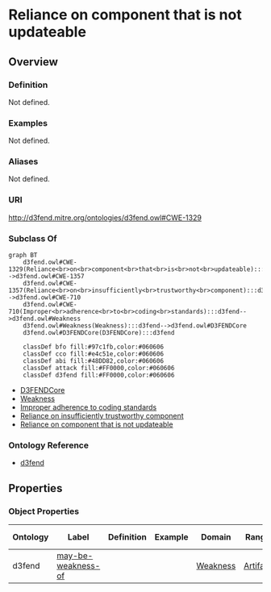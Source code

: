 # Reliance on component that is not updateable

## Overview

### Definition
Not defined.

### Examples
Not defined.

### Aliases
Not defined.

### URI
http://d3fend.mitre.org/ontologies/d3fend.owl#CWE-1329

### Subclass Of
```mermaid
graph BT
    d3fend.owl#CWE-1329(Reliance<br>on<br>component<br>that<br>is<br>not<br>updateable):::d3fend-->d3fend.owl#CWE-1357
    d3fend.owl#CWE-1357(Reliance<br>on<br>insufficiently<br>trustworthy<br>component):::d3fend-->d3fend.owl#CWE-710
    d3fend.owl#CWE-710(Improper<br>adherence<br>to<br>coding<br>standards):::d3fend-->d3fend.owl#Weakness
    d3fend.owl#Weakness(Weakness):::d3fend-->d3fend.owl#D3FENDCore
    d3fend.owl#D3FENDCore(D3FENDCore):::d3fend
    
    classDef bfo fill:#97c1fb,color:#060606
    classDef cco fill:#e4c51e,color:#060606
    classDef abi fill:#48DD82,color:#060606
    classDef attack fill:#FF0000,color:#060606
    classDef d3fend fill:#FF0000,color:#060606
```

- [D3FENDCore](/docs/ontology/reference/model/D3FENDCore/D3FENDCore.md)
- [Weakness](/docs/ontology/reference/model/D3FENDCore/Weakness/Weakness.md)
- [Improper adherence to coding standards](/docs/ontology/reference/model/D3FENDCore/Weakness/Improper%20adherence%20to%20coding%20standards/Improper%20adherence%20to%20coding%20standards.md)
- [Reliance on insufficiently trustworthy component](/docs/ontology/reference/model/D3FENDCore/Weakness/Improper%20adherence%20to%20coding%20standards/Reliance%20on%20insufficiently%20trustworthy%20component/Reliance%20on%20insufficiently%20trustworthy%20component.md)
- [Reliance on component that is not updateable](/docs/ontology/reference/model/D3FENDCore/Weakness/Improper%20adherence%20to%20coding%20standards/Reliance%20on%20insufficiently%20trustworthy%20component/Reliance%20on%20component%20that%20is%20not%20updateable/Reliance%20on%20component%20that%20is%20not%20updateable.md)


### Ontology Reference
- [d3fend](http://d3fend.mitre.org/ontologies/d3fend.owl#)

## Properties
### Object Properties
| Ontology | Label | Definition | Example | Domain | Range | Inverse Of |
|----------|-------|------------|---------|--------|-------|------------|
| d3fend | [may-be-weakness-of](http://d3fend.mitre.org/ontologies/d3fend.owl#may-be-weakness-of) |  |  | [Weakness](/docs/ontology/reference/model/D3FENDCore/Weakness/Weakness.md) | [Artifact](/docs/ontology/reference/model/D3FENDCore/Artifact/Artifact.md) | [may-have-weakness](http://d3fend.mitre.org/ontologies/d3fend.owl#may-have-weakness) |

